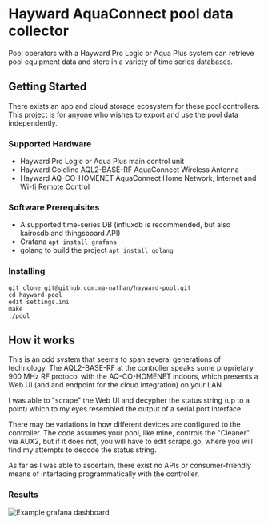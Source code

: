 # Hayward AquaConnect pool data collector

Pool operators with a Hayward Pro Logic or Aqua Plus system can retrieve pool equipment data and store in a variety of time series databases.

## Getting Started

There exists an app and cloud storage ecosystem for these pool controllers.  This project is for anyone who wishes to export and use the pool data independently.

### Supported Hardware

 * Hayward Pro Logic or Aqua Plus main control unit
 * Hayward Goldline AQL2-BASE-RF AquaConnect Wireless Antenna
 * Hayward AQ-CO-HOMENET AquaConnect Home Network, Internet and Wi-fi Remote Control

### Software Prerequisites

 * A supported time-series DB (influxdb is recommended, but also kairosdb and thingsboard API)
 * Grafana `apt install grafana`
 * golang to build the project `apt install golang`

### Installing

```
git clone git@github.com:ma-nathan/hayward-pool.git
cd hayward-pool
edit settings.ini
make
./pool
```

## How it works

This is an odd system that seems to span several generations of technology.  The AQL2-BASE-RF at the controller speaks some proprietary 900 MHz RF protocol with the AQ-CO-HOMENET indoors, which presents a Web UI (and and endpoint for the cloud integration) on your LAN.

I was able to "scrape" the Web UI and decypher the status string (up to a point) which to my eyes resembled the output of a serial port interface.

There may be variations in how different devices are configured to the controller.  The code assumes your pool, like mine, controls the "Cleaner" via AUX2, but if it does not, you will have to edit scrape.go, where you will find my attempts to decode the status string.

As far as I was able to ascertain, there exist no APIs or consumer-friendly means of interfacing programmatically with the controller.

### Results

![Example grafana dashboard](http://www.fumanchu.com/pool-dashboard-example.png)


